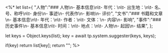 <%*
let list={
	"人物":"### 人物\n- 基本信息\n\t- 年代：\n\t- 出生地：\n\t- 名、号、称呼\n\t- 身份\n- 事迹\n- 代表作\n- 影响\n- 评价",
	"文书":"### 书籍和文章\n- 基本信息\n\t- 年代：\n\t- 作者：\n\t- 文体：\n- 内容\n- 影响",
	"事件":"### 历史事件\n- 基本信息\n\t- 时间：\n\t- 地点：\n\t- 人物\n- 起因\n- 结果",
};

let keys = Object.keys(list);
key = await tp.system.suggester(keys, keys);

if(key)
	return list[key];
return "";
%>
